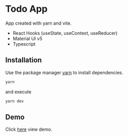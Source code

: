 # Todo App
App created with yarn and vite.

- React Hooks (useState, useContext, useReducer)
- Material UI v5
- Typescript

##  Installation

Use the package manager [yarn](https://yarnpkg.com/) to install dependencies.

```bash
yarn
```

and execute

```bash
yarn dev
```

## Demo

Click [here](https://stevenmanriqueca.github.io/todo-mui-ts-vite/) view demo.

